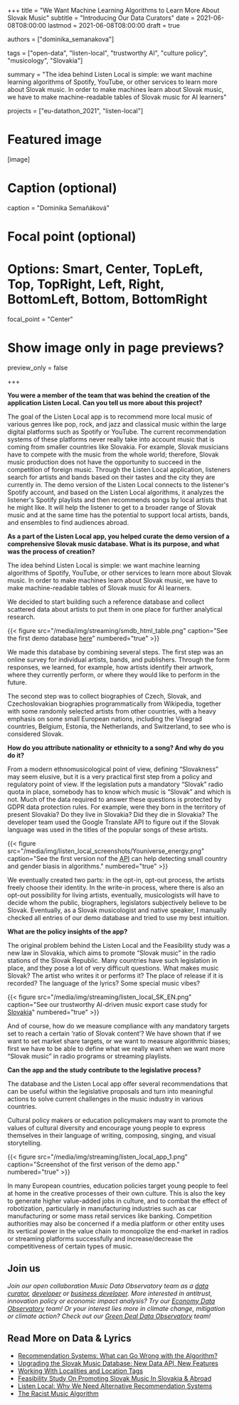 +++
title = "We Want Machine Learning Algorithms to Learn More About Slovak Music"
subtitle = "Introducing Our Data Curators"
date = 2021-06-08T08:00:00
lastmod = 2021-06-08T08:00:00
draft = true

authors = ["dominika_semanakova"]

tags = ["open-data", "listen-local", "trustworthy AI", "culture policy",  "musicology", "Slovakia"]

summary = "The idea behind Listen Local is simple: we want machine learning algorithms of Spotify, YouTube, or other services to learn more about Slovak music.  In order to make machines learn about Slovak music, we have to make machine-readable tables of Slovak music for AI learners"

projects = ["eu-datathon_2021", "listen-local"]

# Featured image
[image]
  # Caption (optional)
  caption = "Dominika Semaňáková"

  # Focal point (optional)
  # Options: Smart, Center, TopLeft, Top, TopRight, Left, Right, BottomLeft, Bottom, BottomRight
  focal_point = "Center"

  # Show image only in page previews?
  preview_only = false

+++

**You were a member of the team that was behind the creation of the application Listen Local. Can you tell us more about this project?**

The goal of the Listen Local app is to recommend more local music of various genres like pop, rock, and jazz and classical music within the large digital platforms such as Spotify or YouTube. The current recommendation systems of these platforms never really take into account music that is coming from smaller countries like Slovakia. For example, Slovak musicians have to compete with the music from the whole world; therefore, Slovak music production does not have the opportunity to succeed in the competition of foreign music. Through the Listen Local application, listeners search for artists and bands based on their tastes and the city they are currently in. The demo version of the Listen Local connects to the listener's Spotify account, and based on the Listen Local algorithms, it analyzes the listener's Spotify playlists and then recommends songs by local artists that he might like. It will help the listener to get to a broader range of Slovak music and at the same time has the potential to support local artists, bands, and ensembles to find audiences abroad.

**As a part of the Listen Local app, you helped curate the demo version of a comprehensive Slovak music database. What is its purpose, and what was the process of creation?** 

The idea behind Listen Local is simple: we want machine learning algorithms of Spotify, YouTube, or other services to learn more about Slovak music.  In order to make machines learn about Slovak music, we have to make machine-readable tables of Slovak music for AI learners.

We decided to start building such a reference database and collect scattered data about artists to put them in one place for further analytical research. 


{{< figure src="/media/img/streaming/smdb_html_table.png" caption="See the first demo database [here](https://listenlocal.community/post/2020-12-17-demo-slovak-music-database/)" numbered="true" >}}


We made this database by combining several steps. The first step was an online survey for individual artists, bands, and publishers. Through the form responses, we learned, for example, how artists identify their artwork, where they currently perform, or where they would like to perform in the future. 

The second step was to collect biographies of Czech, Slovak, and Czechoslovakian biographies programmatically from Wikipedia, together with some randomly selected artists from other countries, with a heavy emphasis on some small European nations, including the Visegrad countries, Belgium, Estonia, the Netherlands, and Switzerland, to see who is considered Slovak. 

**How do you attribute nationality or ethnicity to a song? And why do you do it?**

From a modern ethnomusicological point of view, defining “Slovakness” may seem elusive, but it is a very practical first step from a policy and regulatory point of view. If the legislation puts a mandatory “Slovak” radio quota in place, somebody has to know which music is “Slovak” and which is not.  Much of the data required to answer these questions is protected by GDPR data protection rules. For example, were they born in the territory of present Slovakia?  Do they live in Slovakia? Did they die in Slovakia?  The developer team used the Google Translate API to figure out if the Slovak language was used in the titles of the popular songs of these artists.

{{< figure src="/media/img/listen_local_screenshots/Youniverse_energy.png" caption="See the first version nof the [API](https://dataandlyrics.com/post/2021-04-27-smdb/) can help detecting small country and gender biasis in algorithms." numbered="true" >}}

We eventually created two parts: in the opt-in, opt-out process, the artists freely choose their identity.  In the write-in process, where there is also an opt-out possibility for living artists, eventually, musicologists will have to decide whom the public, biographers, legislators subjectively believe to be Slovak. Eventually, as a Slovak musicologist and native speaker, I manually checked all entries of our demo database and tried to use my best intuition.

**What are the policy insights of the app?**

The original problem behind the Listen Local and the Feasibility study was a new law in Slovakia, which aims to promote “Slovak music” in the radio stations of the Slovak Republic. Many countries have such legislation in place, and they pose a lot of very difficult questions. What makes music Slovak? The artist who writes it or performs it? The place of release if it is recorded? The language of the lyrics? Some special music vibes? 

{{< figure src="/media/img/streaming/listen_local_SK_EN.png" caption="See our trustworthy AI-driven music export case study for [Slovakia](https://music.dataobservatory.eu/publication/listen_local_2020/)" numbered="true" >}}


And of course, how do we measure compliance with any mandatory targets set to reach a certain ‘ratio of Slovak content’?  We have shown that if we want to set market share targets, or we want to measure algorithmic biases; first we have to be able to define what we really want when we want more “Slovak music” in radio programs or streaming playlists.


**Can the app and the study contribute to the legislative process?**

The database and the Listen Local app offer several recommendations that can be useful within the legislative proposals and turn into meaningful actions to solve current  challenges in the music industry in various countries. 

Cultural policy makers or education policymakers may want to promote the values of cultural diversity and encourage young people to express themselves in their language of writing, composing, singing, and visual storytelling. 

{{< figure src="/media/img/streaming/listen_local_app_1.png" caption="Screenshot of the first verison of the demo app." numbered="true" >}}

In many European countries, education policies target young people to feel at home in the creative processes of their own culture. This is also the key to generate higher value-added jobs in culture, and to combat the effect of robotization, particularly in manufacturing industries such as car manufacturing or some mass retail services like banking. Competition authorities may also be concerned if a media platform or other entity uses its vertical power in the value chain to monopolize the end-market in radios or streaming platforms successfully and increase/decrease the competitiveness of certain types of music.

## Join us

*Join our open collaboration Music Data Observatory team as a [data curator](/authors/curator), [developer](/authors/developer) or [business developer](/authors/team). More interested in antitrust, innovation policy or economic impact analysis? Try our [Economy Data Observatory](https://economy.dataobservatory.eu/#contributors) team! Or your interest lies more in climate change, mitigation or climate action? Check out our [Green Deal Data Observatory](https://greendeal.dataobservatory.eu/#contributors) team!*

## Read More on Data & Lyrics

- [Recommendation Systems: What can Go Wrong with the Algorithm?](https://dataandlyrics.com/post/2021-05-16-recommendation-outcomes/)
- [Upgrading the Slovak Music Database: New Data API, New Features](https://dataandlyrics.com/post/2021-04-27-smdb/)
- [Working With Localities and Location Tags](https://dataandlyrics.com/post/2021-04-14-bandcamp-librarian-2/)
- [Feasibility Study On Promoting Slovak Music In Slovakia & Abroad](https://dataandlyrics.com/post/2021-03-25-listen-slovak/)
- [Listen Local: Why We Need Alternative Recommendation Systems](https://dataandlyrics.com/post/2020-12-15-alternative-recommendations/)
- [The Racist Music Algorithm](https://dataandlyrics.com/post/2020-10-30-racist-algorithm/)

